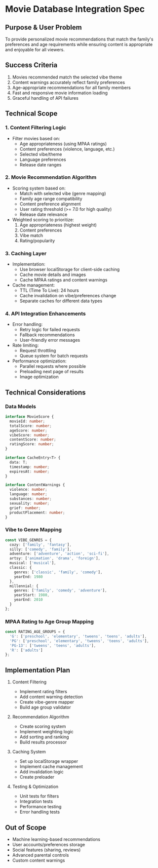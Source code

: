 # Movie Database Integration Spec

## Purpose & User Problem
To provide personalized movie recommendations that match the family's preferences and age requirements while ensuring content is appropriate and enjoyable for all viewers.

## Success Criteria
1. Movies recommended match the selected vibe theme
2. Content warnings accurately reflect family preferences
3. Age-appropriate recommendations for all family members
4. Fast and responsive movie information loading
5. Graceful handling of API failures

## Technical Scope

### 1. Content Filtering Logic
- Filter movies based on:
  - Age appropriateness (using MPAA ratings)
  - Content preferences (violence, language, etc.)
  - Selected vibe/theme
  - Language preferences
  - Release date ranges

### 2. Movie Recommendation Algorithm
- Scoring system based on:
  - Match with selected vibe (genre mapping)
  - Family age range compatibility
  - Content preference alignment
  - User rating threshold (>= 7.0 for high quality)
  - Release date relevance
- Weighted scoring to prioritize:
  1. Age appropriateness (highest weight)
  2. Content preferences
  3. Vibe match
  4. Rating/popularity

### 3. Caching Layer
- Implementation:
  - Use browser localStorage for client-side caching
  - Cache movie details and images
  - Cache MPAA ratings and content warnings
- Cache management:
  - TTL (Time To Live): 24 hours
  - Cache invalidation on vibe/preferences change
  - Separate caches for different data types

### 4. API Integration Enhancements
- Error handling:
  - Retry logic for failed requests
  - Fallback recommendations
  - User-friendly error messages
- Rate limiting:
  - Request throttling
  - Queue system for batch requests
- Performance optimization:
  - Parallel requests where possible
  - Preloading next page of results
  - Image optimization

## Technical Considerations

### Data Models
```typescript
interface MovieScore {
  movieId: number;
  totalScore: number;
  ageScore: number;
  vibeScore: number;
  contentScore: number;
  ratingScore: number;
}

interface CacheEntry<T> {
  data: T;
  timestamp: number;
  expiresAt: number;
}

interface ContentWarnings {
  violence: number;
  language: number;
  substances: number;
  sexuality: number;
  grief: number;
  productPlacement: number;
}
```

### Vibe to Genre Mapping
```typescript
const VIBE_GENRES = {
  cozy: ['family', 'fantasy'],
  silly: ['comedy', 'family'],
  adventure: ['adventure', 'action', 'sci-fi'],
  artsy: ['animation', 'drama', 'foreign'],
  musical: ['musical'],
  classic: {
    genres: ['classic', 'family', 'comedy'],
    yearEnd: 1980
  },
  millennial: {
    genres: ['family', 'comedy', 'adventure'],
    yearStart: 1980,
    yearEnd: 2010
  }
};
```

### MPAA Rating to Age Group Mapping
```typescript
const RATING_AGE_GROUPS = {
  'G': ['preschool', 'elementary', 'tweens', 'teens', 'adults'],
  'PG': ['preschool', 'elementary', 'tweens', 'teens', 'adults'],
  'PG-13': ['tweens', 'teens', 'adults'],
  'R': ['adults']
};
```

## Implementation Plan

1. Content Filtering
   - Implement rating filters
   - Add content warning detection
   - Create vibe-genre mapper
   - Build age group validator

2. Recommendation Algorithm
   - Create scoring system
   - Implement weighting logic
   - Add sorting and ranking
   - Build results processor

3. Caching System
   - Set up localStorage wrapper
   - Implement cache management
   - Add invalidation logic
   - Create preloader

4. Testing & Optimization
   - Unit tests for filters
   - Integration tests
   - Performance testing
   - Error handling tests

## Out of Scope
- Machine learning-based recommendations
- User accounts/preferences storage
- Social features (sharing, reviews)
- Advanced parental controls
- Custom content warnings 